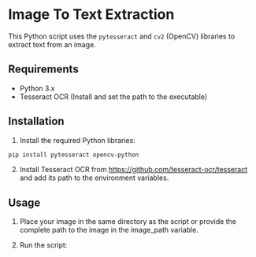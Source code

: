 # Image To Text Extraction

This Python script uses the `pytesseract` and `cv2` (OpenCV) libraries to extract text from an image.

## Requirements

- Python 3.x
- Tesseract OCR (Install and set the path to the executable)

## Installation

1. Install the required Python libraries:

```bash
pip install pytesseract opencv-python
```

2. Install Tesseract OCR from https://github.com/tesseract-ocr/tesseract and add its path to the environment variables.

## Usage

1. Place your image in the same directory as the script or provide the complete path to the image in the image_path variable.

2. Run the script:

```
